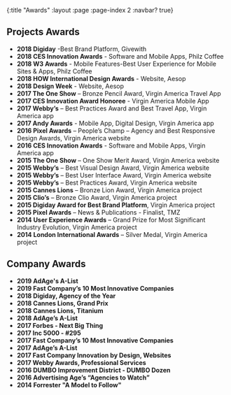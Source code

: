 {:title "Awards"
 :layout :page
 :page-index 2
 :navbar? true}

## Projects Awards

* **2018 Digiday** -Best Brand Platform, Givewith
* **2018 CES Innovation Awards** - Software and Mobile Apps, Philz Coffee
* **2018 W3 Awards** - Mobile Features-Best User Experience for Mobile Sites & Apps, Philz Coffee
* **2018 HOW International Design Awards** - Website, Aesop
* **2018 Design Week** - Website, Aesop
* **2017 The One Show** – Bronze Pencil Award, Virgin America Travel App
* **2017 CES Innovation Award Honoree** - Virgin America Mobile App
* **2017 Webby’s** – Best Practices Award and Best Travel App, Virgin America app
* **2017 Andy Awards** - Mobile App, Digital Design, Virgin America app
* **2016 Pixel Awards** – People’s Champ – Agency and Best Responsive Design Awards, Virgin America website
* **2016 CES Innovation Awards** - Software and Mobile Apps, Virgin America app
* **2015 The One Show** – One Show Merit Award, Virgin America website
* **2015 Webby’s** – Best Visual Design Award, Virgin America website
* **2015 Webby’s** – Best User Interface Award, Virgin America website
* **2015 Webby’s** – Best Practices Award, Virgin America website
* **2015 Cannes Lions** – Bronze Lion Award, Virgin America project
* **2015 Clio’s** – Bronze Clio Award, Virgin America project
* **2015 Digiday Award for Best Brand Platform**, Virgin America project
* **2015 Pixel Awards** – News & Publications - Finalist, TMZ
* **2014 User Experience Awards** – Grand Prize for Most Significant Industry Evolution, Virgin America project
* **2014 London International Awards** – Silver Medal, Virgin America project

## Company Awards

* **2019 AdAge's A-List**
* **2019 Fast Company’s 10 Most Innovative Companies**
* **2018 Digiday, Agency of the Year**
* **2018 Cannes Lions, Grand Prix**
* **2018 Cannes Lions, Titanium**
* **2018 AdAge’s A-List**
* **2017 Forbes - Next Big Thing**
* **2017 Inc 5000 - #295**
* **2017 Fast Company’s 10 Most Innovative Companies**
* **2017 AdAge’s A-List**
* **2017 Fast Company Innovation by Design, Websites**
* **2017 Webby Awards, Professional Services**
* **2016 DUMBO Improvement District - DUMBO Dozen**
* **2016 Advertising Age’s “Agencies to Watch”**
* **2014 Forrester "A Model to Follow"**
